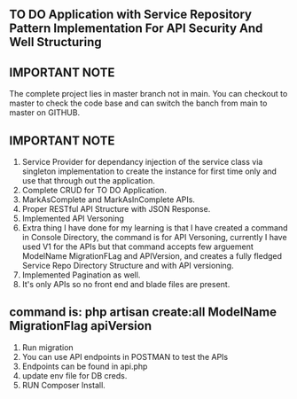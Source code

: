 ## TO DO Application with Service Repository Pattern Implementation For API Security And Well Structuring

## IMPORTANT NOTE

The complete project lies in master branch not in main.
You can checkout to master to check the code base and can switch the banch from main to master on GITHUB.

## IMPORTANT NOTE

<!-- ## Things Involved ## -->

1. Service Provider for dependancy injection of the service class via singleton implementation to create the instance for first time only and use that through out the application.
2. Complete CRUD for TO DO Application.
3. MarkAsComplete and MarkAsInComplete APIs.
4. Proper RESTful API Structure with JSON Response.
5. Implemented API Versoning
6. Extra thing I have done for my learning is that I have created a command in Console Directory, the command is for API Versoning, currently I have used V1 for the APIs but that command accepts few arguement ModelName MigrationFLag and APIVersion, and creates a fully fledged Service Repo Directory Structure and with API versioning.
7. Implemented Pagination as well.
8. It's only APIs so no front end and blade files are present.

## command is: php artisan create:all ModelName MigrationFlag apiVersion

<!-- ## How To Run ## -->

1. Run migration
2. You can use API endpoints in POSTMAN to test the APIs
3. Endpoints can be found in api.php
4. update env file for DB creds.
5. RUN Composer Install.
